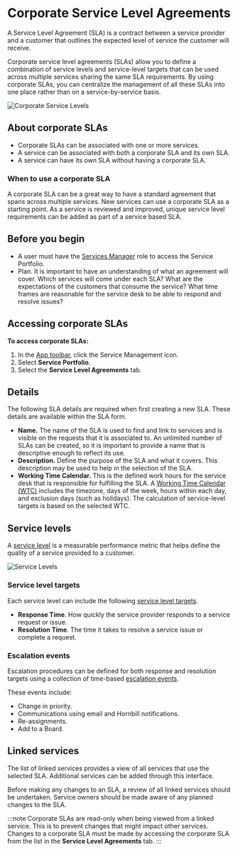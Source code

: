 # Corporate Service Level Agreements
A Service Level Agreement (SLA) is a contract between a service provider and a customer that outlines the expected level of service the customer will receive.

Corporate service level agreements (SLAs) allow you to define a combination of service levels and service-level targets that can be used across multiple services sharing the same SLA requirements. By using corporate SLAs, you can centralize the management of all these SLAs into one place rather than on a service-by-service basis.

![Corporate Service Levels](/_books/servicemanager-user-guide/service-portfolio/images/corporate-sla.png)

## About corporate SLAs
* Corporate SLAs can be associated with one or more services.
* A service can be associated with both a corporate SLA and its own SLA.
* A service can have its own SLA without having a corporate SLA.

### When to use a corporate SLA
A corporate SLA can be a great way to have a standard agreement that spans across multiple services.  New services can use a corporate SLA as a starting point. As a service is reviewed and improved, unique service level requirements can be added as part of a service based SLA. 

## Before you begin
* A user must have the [Services Manager](/servicemanager-config/setup/service-manager-roles#services) 
role to access the Service Portfolio.
* Plan. It is important to have an understanding of what an agreement will cover. Which services will come under each SLA? What are the expectations of the customers that consume the service?  What time frames are reasonable for the service desk to be able to respond and resolve issues?
 
## Accessing corporate SLAs
**To access corporate SLAs:**
1. In the [App toolbar](/esp-user-guide/navigation#app-toolbar), click the Service Management icon.
1. Select **Service Portfolio**.
1. Select the **Service Level Agreements** tab.


## Details
The following SLA details are required when first creating a new SLA. These details are available within the SLA form.

* **Name.** The name of the SLA is used to find and link to services and is visible on the requests that it is associated to. An unlimited number of SLAs can be created, so it is important to provide a name that is descriptive enough to reflect its use.
* **Description.** Define the purpose of the SLA and what it covers. This description may be used to help in the selection of the SLA.
* **Working Time Calendar.** This is the defined work hours for the service desk that is responsible for fulfilling the SLA. A [Working Time Calendar (WTC)](/esp-config/customize/working-time-calendars) includes the timezone, days of the week, hours within each day, and exclusion days (such as holidays). The calculation of service-level targets is based on the selected WTC.

## Service levels
A [service level](/servicemanager-user-guide/service-portfolio/service-level-agreements/service-levels) is a measurable performance metric that helps define the quality of a service provided to a customer. 

![Service Levels](/_books/servicemanager-user-guide/service-portfolio/images/sla-levels-targets-events.png)

### Service level targets
Each service level can include the following [service level targets](/servicemanager-user-guide/service-portfolio/service-level-agreements/service-levels).
* **Response Time**. How quickly the service provider responds to a service request or issue.
* **Resolution Time**. The time it takes to resolve a service issue or complete a request.

### Escalation events
Escalation procedures can be defined for both response and resolution targets using a collection of time-based [escalation events](/servicemanager-user-guide/service-portfolio/service-level-agreements/service-levels#escalation-events). 

These events include:
* Change in priority.
* Communications using email and Hornbill notifications.
* Re-assignments.
* Add to a Board.

## Linked services
The list of linked services provides a view of all services that use the selected SLA.  Additional services can be added through this interface.  

Before making any changes to an SLA, a review of all linked services should be undertaken.  Service owners should be made aware of any planned changes to the SLA.

:::note
Corporate SLAs are read-only when being viewed from a linked service. This is to prevent changes that might impact other services.  Changes to a corporate SLA must be made by accessing the corporate SLA from the list in the **Service Level Agreements** tab. 
:::